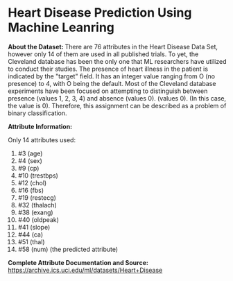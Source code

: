 # Heart Disease Prediction Using Machine Leanring 
 


<b> About the Dataset: </b>
There are 76 attributes in the Heart Disease Data Set, however only 14 of them are used in all published trials. To yet, the Cleveland database has been the only one that ML researchers have utilized to conduct their studies. The presence of heart illness in the patient is indicated by the "target" field. It has an integer value ranging from O (no presence) to 4, with O being the default. Most of the Cleveland database experiments have been focused on attempting to distinguish between presence (values 1, 2, 3, 4) and absence (values 0). (values 0). (In this case, the value is 0). Therefore, this assignment can be described as a problem of binary classification.
  
<b> Attribute Information:</b>

Only 14 attributes used:
1. #3 (age)
2. #4 (sex)
3. #9 (cp)
4. #10 (trestbps)
5. #12 (chol)
6. #16 (fbs)
7. #19 (restecg)
8. #32 (thalach)
9. #38 (exang)
10. #40 (oldpeak)
11. #41 (slope)
12. #44 (ca)
13. #51 (thal)
14. #58 (num) (the predicted attribute)
  
<b> Complete Attribute Documentation and Source: </b> https://archive.ics.uci.edu/ml/datasets/Heart+Disease
